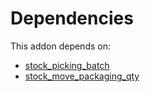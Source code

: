 # Dependencies

This addon depends on:

- [stock_picking_batch](https://github.com/bringout/oca-ocb-warehouse)
- [stock_move_packaging_qty](https://github.com/bringout/oca-workflow-process)

